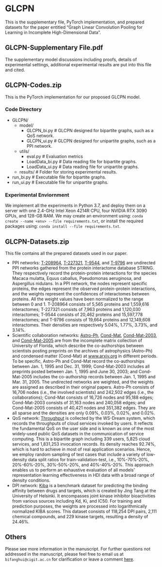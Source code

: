 # GLCPN
This is the supplementary file, PyTorch implementation, and prepared datasets for the paper entitled “Graph Linear Convolution Pooling for Learning in Incomplete High-Dimensional Data”. 

## GLCPN-Supplementary File.pdf
The supplementary model discussions including proofs, details of experimental settings, additional experimental results are put into this file and cited.

## GLCPN-Codes.zip
This is the PyTorch implementation for our proposed GLCPN model.

### Code Directory

- GLCPN/
  - model/
    - GLCPN_bi.py # GLCPN designed for bipartite graphs, such as a QoS network.  
    - GLCPN_ui.py # GLCPN designed for unipartite graphs, such as a PPI network. 
  - utils/
    - eval.py # Evaluation metrics
    - LoadData_bi.py # Data reading file for bipartite graphs.
    - LoadData_ui.py # Data reading file for unipartite graphs.
  - results/ # Folder for storing experimental results.
- run_bi.py # Executable file for bipartite graphs.
- run_ui.py # Executable file for unipartite graphs.

### Experimental Enviornment
We implement all the experiments in Python 3.7, and deploy them on a server with one 2.4-GHz Intel Xeon 4214R CPU, four NVIDIA RTX 3090 GPUs, and 128-GB RAM. 
We may create an environment using: `conda create --name <env> --file requirements.txt`, or install the required packages using: `conda install --file requirements.txt`.

## GLCPN-Datasets.zip
This file contains all the prepared datasets used in our paper. 
- PPI networks: [T-208964](https://version-12-0.string-db.org/organism/208964), [T-227321](https://version-12-0.string-db.org/organism/227321), [T-9544](https://version-12-0.string-db.org/organism/9544), and [T-9796](https://version-12-0.string-db.org/organism/9796) are undirected PPI networks gathered from the protein interactome database STRING. They respectively record the protein-protein interactions for the species Macaca mulatta, Equus caballus, Pseudomonas aeruginosa, and Aspergillus nidulans. In a PPI network, the nodes represent specific proteins, the edges represent the observed protein-protein interactions, and the weights represent the confidences of interactomes between proteins. All the weight values have been normalized to the range between 0 and 1. T-208964 consists of 5,565 proteins and 1,559,616 interactomes; T-227321 consists of 7,963 proteins and 1,120,030 interactomes; T-9544 consists of 20,462 proteins and 15,597,778 interactomes; and T-9796 consists of 19,664 proteins and 12,149,608 interactomes. Their densities are respectively 5.04%, 1.77%, 3.73%, and 3.14%.
- Scientific collaboration networks: [Astro-Ph](https://sparse.tamu.edu/Newman/astro-ph), [Cond-Mat](https://sparse.tamu.edu/Newman/cond-mat), [Cond-Mat-2003](https://sparse.tamu.edu/Newman/cond-mat-2003), and [Cond-Mat-2005](https://sparse.tamu.edu/Newman/cond-mat-2005) are from the incomplete matrix collection of University of Florida, which describe the co-authorships between scientists posting preprints on the archives of astrophysics (Astro-Ph) and condensed matter (Cond-Mat) at www.arxiv.org in different periods. To be specific, Astro-Ph and Cond-Mat record the co-authorships between Jan. 1, 1995 and Dec. 31, 1999; Cond-Mat-2003 includes all preprints posted between Jan. 1, 1995 and June 30, 2003; and Cond-Mat-2005 includes the co-authorship records between Jan. 1, 1995 and Mar. 31, 2005. The undirected networks are weighted, and the weights are assigned as described in their original papers. Astro-Ph consists of 16,706 nodes (i.e., the involved scientists) and 242,502 edges (i.e., the collaborations); Cond-Mat consists of 16,726 nodes and 95,188 edges; Cond-Mat-2003 consists of 31,163 nodes and 240,058 edges; and Cond-Mat-2005 consists of 40,421 nodes and 351,382 edges. They are all sparse and the densities are only 0.09%, 0.03%, 0.02%, and 0.02%.
- QoS network: [Throughput](https://wsdream.github.io/dataset/wsdream_dataset1.html) is collected by the WS-Dream system, which records the throughputs of cloud services invoked by users. It reflects the fundamental QoS on the user side and is known as one of the most widely-used public QoS datasets in the communication of service computing. This is a bipartite graph including 339 users, 5,825 cloud services, and 1,831,253 invocation records. Its density reaches 92.74%, which is hard to achieve in most of real application scenarios. Hence, we employ random sampling of test cases that include a variety of low-density data split ratios for train-validation-test, i.e., 10%-70%-20%, 20%-60%-20%, 30%-50%-20%, and 40%-40%-20%. This approach enables us to perform an exhaustive evaluation of all models’ representation learning effectiveness in HDI data with a broad range of density conditions.
- DPI network: [Kiba](https://researchportal.helsinki.fi/en/datasets/kiba-a-benchmark-dataset-for-drug-target-prediction) is a benchmark dataset for predicting the binding affinity between drugs and targets, which is created by Jing Tang at the University of Helsinki. It encompasses joint kinase inhibitor bioactivities from various sources including Kd, Ki, and IC50. For training and prediction purposes, the weights are processed into logarithmically normalized KIBA scores. This dataset consists of 118,254 DPI pairs, 2,111 chemical compounds, and 229 kinase targets, resulting a density of 24.46%.

## Others
Please see more information in the manuscript. For further questions not addressed in the manuscript, please feel free to email us at `bifanghui@cigit.ac.cn` for clarification or leave a comment [here](https://github.com/Oak-B/GLCPN/issues).
